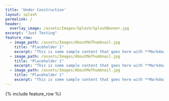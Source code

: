 ```yaml
---
title: 'Under Construction'
layout: splash
permalink: /
header:
  overlay_image: /assets/Images/Splash/SplashBanner.jpg
excerpt: "Just Testing"
feature_row:
  - image_path: /assets/Images/AboutMeThumbnail.jpg
    title: "Placeholder 1"
    excerpt: "This is some sample content that goes here with **Markdown** formatting."
  - image_path: /assets/Images/AboutMeThumbnail.jpg
    title: "Placeholder 1"
    excerpt: "This is some sample content that goes here with **Markdown** formatting."
  - image_path: /assets/Images/AboutMeThumbnail.jpg
    title: "Placeholder 1"
    excerpt: "This is some sample content that goes here with **Markdown** formatting."
---
```

{% include feature_row %}
